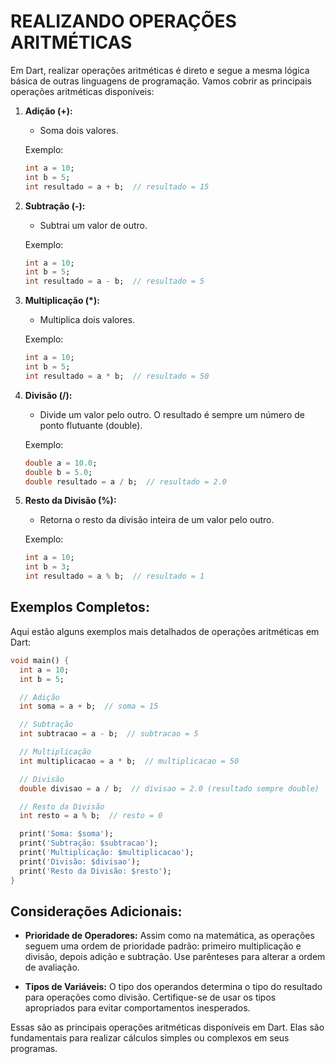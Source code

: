 # REALIZANDO OPERAÇÕES ARITMÉTICAS
Em Dart, realizar operações aritméticas é direto e segue a mesma lógica básica de outras linguagens de programação. Vamos cobrir as principais operações aritméticas disponíveis:

1. **Adição (+):**
   - Soma dois valores.

   Exemplo:
   ```dart
   int a = 10;
   int b = 5;
   int resultado = a + b;  // resultado = 15
   ```

2. **Subtração (-):**
   - Subtrai um valor de outro.

   Exemplo:
   ```dart
   int a = 10;
   int b = 5;
   int resultado = a - b;  // resultado = 5
   ```

3. **Multiplicação (*):**
   - Multiplica dois valores.

   Exemplo:
   ```dart
   int a = 10;
   int b = 5;
   int resultado = a * b;  // resultado = 50
   ```

4. **Divisão (/):**
   - Divide um valor pelo outro. O resultado é sempre um número de ponto flutuante (double).

   Exemplo:
   ```dart
   double a = 10.0;
   double b = 5.0;
   double resultado = a / b;  // resultado = 2.0
   ```

5. **Resto da Divisão (%):**
   - Retorna o resto da divisão inteira de um valor pelo outro.

   Exemplo:
   ```dart
   int a = 10;
   int b = 3;
   int resultado = a % b;  // resultado = 1
   ```

## Exemplos Completos:
Aqui estão alguns exemplos mais detalhados de operações aritméticas em Dart:

```dart
void main() {
  int a = 10;
  int b = 5;

  // Adição
  int soma = a + b;  // soma = 15

  // Subtração
  int subtracao = a - b;  // subtracao = 5

  // Multiplicação
  int multiplicacao = a * b;  // multiplicacao = 50

  // Divisão
  double divisao = a / b;  // divisao = 2.0 (resultado sempre double)

  // Resto da Divisão
  int resto = a % b;  // resto = 0

  print('Soma: $soma');
  print('Subtração: $subtracao');
  print('Multiplicação: $multiplicacao');
  print('Divisão: $divisao');
  print('Resto da Divisão: $resto');
}
```

## Considerações Adicionais:
- **Prioridade de Operadores:** Assim como na matemática, as operações seguem uma ordem de prioridade padrão: primeiro multiplicação e divisão, depois adição e subtração. Use parênteses para alterar a ordem de avaliação.

- **Tipos de Variáveis:** O tipo dos operandos determina o tipo do resultado para operações como divisão. Certifique-se de usar os tipos apropriados para evitar comportamentos inesperados.

Essas são as principais operações aritméticas disponíveis em Dart. Elas são fundamentais para realizar cálculos simples ou complexos em seus programas.